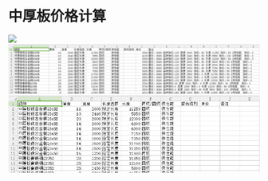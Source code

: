 中厚板价格计算
====
![](https://github.com/anyao/salePrice/blob/master/bs/img/1.png)  
![](https://github.com/anyao/salePrice/blob/master/bs/img/2.png)  
![](https://github.com/anyao/salePrice/blob/master/bs/img/3.png)  
